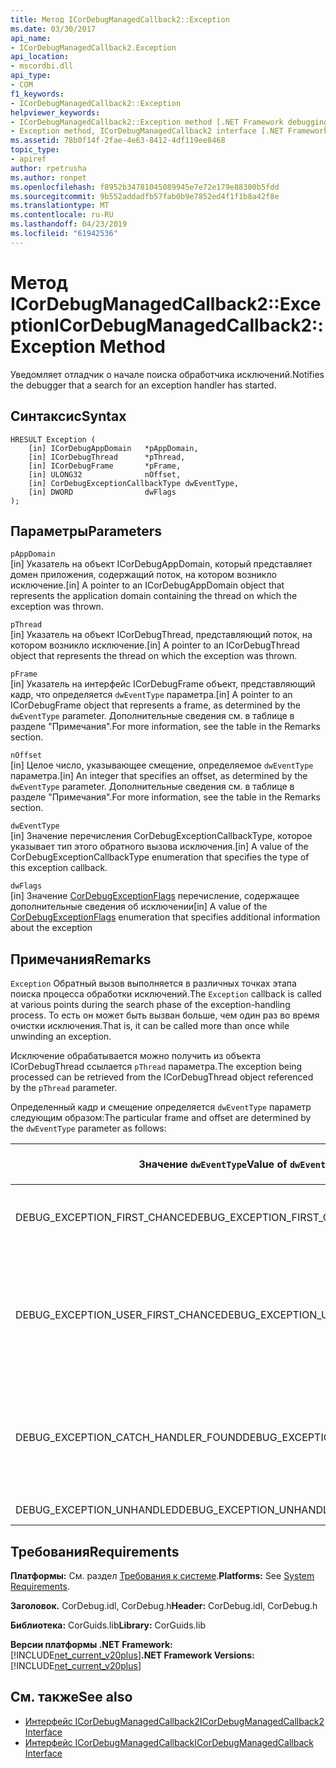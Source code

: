 ```yaml
---
title: Метод ICorDebugManagedCallback2::Exception
ms.date: 03/30/2017
api_name:
- ICorDebugManagedCallback2.Exception
api_location:
- mscordbi.dll
api_type:
- COM
f1_keywords:
- ICorDebugManagedCallback2::Exception
helpviewer_keywords:
- ICorDebugManagedCallback2::Exception method [.NET Framework debugging]
- Exception method, ICorDebugManagedCallback2 interface [.NET Framework debugging]
ms.assetid: 78b0f14f-2fae-4e63-8412-4df119ee8468
topic_type:
- apiref
author: rpetrusha
ms.author: ronpet
ms.openlocfilehash: f8952b34781045089945e7e72e179e88300b5fdd
ms.sourcegitcommit: 9b552addadfb57fab0b9e7852ed4f1f1b8a42f8e
ms.translationtype: MT
ms.contentlocale: ru-RU
ms.lasthandoff: 04/23/2019
ms.locfileid: "61942536"
---
```

# <a name="icordebugmanagedcallback2exception-method"></a><span data-ttu-id="03bb5-102">Метод ICorDebugManagedCallback2::Exception</span><span class="sxs-lookup"><span data-stu-id="03bb5-102">ICorDebugManagedCallback2::Exception Method</span></span>
<span data-ttu-id="03bb5-103">Уведомляет отладчик о начале поиска обработчика исключений.</span><span class="sxs-lookup"><span data-stu-id="03bb5-103">Notifies the debugger that a search for an exception handler has started.</span></span>  
  
## <a name="syntax"></a><span data-ttu-id="03bb5-104">Синтаксис</span><span class="sxs-lookup"><span data-stu-id="03bb5-104">Syntax</span></span>  
  
```  
HRESULT Exception (  
    [in] ICorDebugAppDomain   *pAppDomain,  
    [in] ICorDebugThread      *pThread,  
    [in] ICorDebugFrame       *pFrame,  
    [in] ULONG32              nOffset,  
    [in] CorDebugExceptionCallbackType dwEventType,  
    [in] DWORD                dwFlags  
);  
```  
  
## <a name="parameters"></a><span data-ttu-id="03bb5-105">Параметры</span><span class="sxs-lookup"><span data-stu-id="03bb5-105">Parameters</span></span>  
 `pAppDomain`  
 <span data-ttu-id="03bb5-106">[in] Указатель на объект ICorDebugAppDomain, который представляет домен приложения, содержащий поток, на котором возникло исключение.</span><span class="sxs-lookup"><span data-stu-id="03bb5-106">[in] A pointer to an ICorDebugAppDomain object that represents the application domain containing the thread on which the exception was thrown.</span></span>  
  
 `pThread`  
 <span data-ttu-id="03bb5-107">[in] Указатель на объект ICorDebugThread, представляющий поток, на котором возникло исключение.</span><span class="sxs-lookup"><span data-stu-id="03bb5-107">[in] A pointer to an ICorDebugThread object that represents the thread on which the exception was thrown.</span></span>  
  
 `pFrame`  
 <span data-ttu-id="03bb5-108">[in] Указатель на интерфейс ICorDebugFrame объект, представляющий кадр, что определяется `dwEventType` параметра.</span><span class="sxs-lookup"><span data-stu-id="03bb5-108">[in] A pointer to an ICorDebugFrame object that represents a frame, as determined by the `dwEventType` parameter.</span></span> <span data-ttu-id="03bb5-109">Дополнительные сведения см. в таблице в разделе "Примечания".</span><span class="sxs-lookup"><span data-stu-id="03bb5-109">For more information, see the table in the Remarks section.</span></span>  
  
 `nOffset`  
 <span data-ttu-id="03bb5-110">[in] Целое число, указывающее смещение, определяемое `dwEventType` параметра.</span><span class="sxs-lookup"><span data-stu-id="03bb5-110">[in] An integer that specifies an offset, as determined by the `dwEventType` parameter.</span></span> <span data-ttu-id="03bb5-111">Дополнительные сведения см. в таблице в разделе "Примечания".</span><span class="sxs-lookup"><span data-stu-id="03bb5-111">For more information, see the table in the Remarks section.</span></span>  
  
 `dwEventType`  
 <span data-ttu-id="03bb5-112">[in] Значение перечисления CorDebugExceptionCallbackType, которое указывает тип этого обратного вызова исключения.</span><span class="sxs-lookup"><span data-stu-id="03bb5-112">[in] A value of the CorDebugExceptionCallbackType enumeration that specifies the type of this exception callback.</span></span>  
  
 `dwFlags`  
 <span data-ttu-id="03bb5-113">[in] Значение [CorDebugExceptionFlags](../../../../docs/framework/unmanaged-api/debugging/cordebugexceptionflags-enumeration.md) перечисление, содержащее дополнительные сведения об исключении</span><span class="sxs-lookup"><span data-stu-id="03bb5-113">[in] A value of the [CorDebugExceptionFlags](../../../../docs/framework/unmanaged-api/debugging/cordebugexceptionflags-enumeration.md) enumeration that specifies additional information about the exception</span></span>  
  
## <a name="remarks"></a><span data-ttu-id="03bb5-114">Примечания</span><span class="sxs-lookup"><span data-stu-id="03bb5-114">Remarks</span></span>  
 <span data-ttu-id="03bb5-115">`Exception` Обратный вызов выполняется в различных точках этапа поиска процесса обработки исключений.</span><span class="sxs-lookup"><span data-stu-id="03bb5-115">The `Exception` callback is called at various points during the search phase of the exception-handling process.</span></span> <span data-ttu-id="03bb5-116">То есть он может быть вызван больше, чем один раз во время очистки исключения.</span><span class="sxs-lookup"><span data-stu-id="03bb5-116">That is, it can be called more than once while unwinding an exception.</span></span>  
  
 <span data-ttu-id="03bb5-117">Исключение обрабатывается можно получить из объекта ICorDebugThread ссылается `pThread` параметра.</span><span class="sxs-lookup"><span data-stu-id="03bb5-117">The exception being processed can be retrieved from the ICorDebugThread object referenced by the `pThread` parameter.</span></span>  
  
 <span data-ttu-id="03bb5-118">Определенный кадр и смещение определяется `dwEventType` параметр следующим образом:</span><span class="sxs-lookup"><span data-stu-id="03bb5-118">The particular frame and offset are determined by the `dwEventType` parameter as follows:</span></span>  
  
|<span data-ttu-id="03bb5-119">Значение `dwEventType`</span><span class="sxs-lookup"><span data-stu-id="03bb5-119">Value of `dwEventType`</span></span>|<span data-ttu-id="03bb5-120">Значение `pFrame`</span><span class="sxs-lookup"><span data-stu-id="03bb5-120">Value of `pFrame`</span></span>|<span data-ttu-id="03bb5-121">Значение `nOffset`</span><span class="sxs-lookup"><span data-stu-id="03bb5-121">Value of `nOffset`</span></span>|  
|----------------------------|-----------------------|------------------------|  
|<span data-ttu-id="03bb5-122">DEBUG_EXCEPTION_FIRST_CHANCE</span><span class="sxs-lookup"><span data-stu-id="03bb5-122">DEBUG_EXCEPTION_FIRST_CHANCE</span></span>|<span data-ttu-id="03bb5-123">Фрейма, вызвавшего исключение.</span><span class="sxs-lookup"><span data-stu-id="03bb5-123">The frame that threw the exception.</span></span>|<span data-ttu-id="03bb5-124">Указатель инструкций в кадре.</span><span class="sxs-lookup"><span data-stu-id="03bb5-124">The instruction pointer in the frame.</span></span>|  
|<span data-ttu-id="03bb5-125">DEBUG_EXCEPTION_USER_FIRST_CHANCE</span><span class="sxs-lookup"><span data-stu-id="03bb5-125">DEBUG_EXCEPTION_USER_FIRST_CHANCE</span></span>|<span data-ttu-id="03bb5-126">Фрейма пользовательского кода, ближайшего к точке вызванного исключения.</span><span class="sxs-lookup"><span data-stu-id="03bb5-126">The user-code frame closest to the point of the thrown exception.</span></span>|<span data-ttu-id="03bb5-127">Указатель инструкций в кадре.</span><span class="sxs-lookup"><span data-stu-id="03bb5-127">The instruction pointer in the frame.</span></span>|  
|<span data-ttu-id="03bb5-128">DEBUG_EXCEPTION_CATCH_HANDLER_FOUND</span><span class="sxs-lookup"><span data-stu-id="03bb5-128">DEBUG_EXCEPTION_CATCH_HANDLER_FOUND</span></span>|<span data-ttu-id="03bb5-129">Кадр, содержащего обработчик catch.</span><span class="sxs-lookup"><span data-stu-id="03bb5-129">The frame that contains the catch handler.</span></span>|<span data-ttu-id="03bb5-130">Смещение промежуточного языка MSIL Microsoft начале обработчика catch.</span><span class="sxs-lookup"><span data-stu-id="03bb5-130">The Microsoft intermediate language (MSIL) offset of the beginning of the catch handler.</span></span>|  
|<span data-ttu-id="03bb5-131">DEBUG_EXCEPTION_UNHANDLED</span><span class="sxs-lookup"><span data-stu-id="03bb5-131">DEBUG_EXCEPTION_UNHANDLED</span></span>|<span data-ttu-id="03bb5-132">NULL</span><span class="sxs-lookup"><span data-stu-id="03bb5-132">NULL</span></span>|<span data-ttu-id="03bb5-133">Не определено.</span><span class="sxs-lookup"><span data-stu-id="03bb5-133">Undefined.</span></span>|  
  
## <a name="requirements"></a><span data-ttu-id="03bb5-134">Требования</span><span class="sxs-lookup"><span data-stu-id="03bb5-134">Requirements</span></span>  
 <span data-ttu-id="03bb5-135">**Платформы:** См. раздел [Требования к системе](../../../../docs/framework/get-started/system-requirements.md).</span><span class="sxs-lookup"><span data-stu-id="03bb5-135">**Platforms:** See [System Requirements](../../../../docs/framework/get-started/system-requirements.md).</span></span>  
  
 <span data-ttu-id="03bb5-136">**Заголовок.** CorDebug.idl, CorDebug.h</span><span class="sxs-lookup"><span data-stu-id="03bb5-136">**Header:** CorDebug.idl, CorDebug.h</span></span>  
  
 <span data-ttu-id="03bb5-137">**Библиотека:** CorGuids.lib</span><span class="sxs-lookup"><span data-stu-id="03bb5-137">**Library:** CorGuids.lib</span></span>  
  
 <span data-ttu-id="03bb5-138">**Версии платформы .NET Framework:** [!INCLUDE[net_current_v20plus](../../../../includes/net-current-v20plus-md.md)]</span><span class="sxs-lookup"><span data-stu-id="03bb5-138">**.NET Framework Versions:** [!INCLUDE[net_current_v20plus](../../../../includes/net-current-v20plus-md.md)]</span></span>  
  
## <a name="see-also"></a><span data-ttu-id="03bb5-139">См. также</span><span class="sxs-lookup"><span data-stu-id="03bb5-139">See also</span></span>

- [<span data-ttu-id="03bb5-140">Интерфейс ICorDebugManagedCallback2</span><span class="sxs-lookup"><span data-stu-id="03bb5-140">ICorDebugManagedCallback2 Interface</span></span>](../../../../docs/framework/unmanaged-api/debugging/icordebugmanagedcallback2-interface.md)
- [<span data-ttu-id="03bb5-141">Интерфейс ICorDebugManagedCallback</span><span class="sxs-lookup"><span data-stu-id="03bb5-141">ICorDebugManagedCallback Interface</span></span>](../../../../docs/framework/unmanaged-api/debugging/icordebugmanagedcallback-interface.md)
